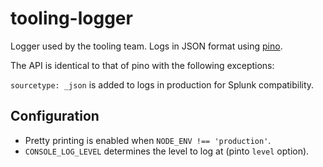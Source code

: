 # tooling-logger

Logger used by the tooling team. Logs in JSON format using [pino](https://github.com/pinojs/pino).

The API is identical to that of pino with the following exceptions:

`sourcetype: _json` is added to logs in production for Splunk compatibility.

## Configuration

* Pretty printing is enabled when `NODE_ENV !== 'production'`.
* `CONSOLE_LOG_LEVEL` determines the level to log at (pinto `level` option).
